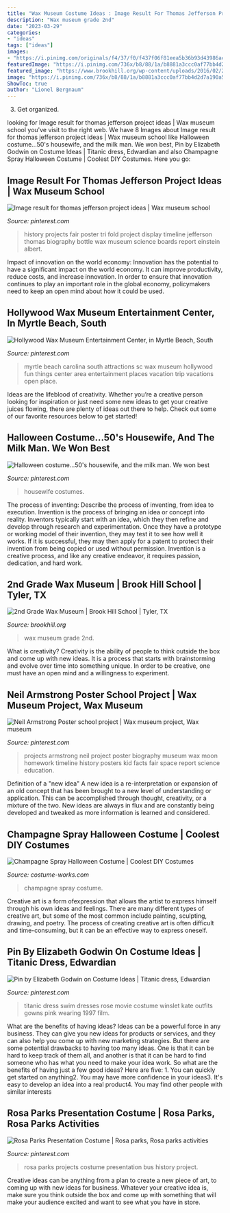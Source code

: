 ```yaml
---
title: "Wax Museum Costume Ideas : Image Result For Thomas Jefferson Project Ideas"
description: "Wax museum grade 2nd"
date: "2023-03-29"
categories:
- "ideas"
tags: ["ideas"]
images:
- "https://i.pinimg.com/originals/f4/37/f0/f437f06f81eea5b36b93d43986ac4995.jpg"
featuredImage: "https://i.pinimg.com/736x/b8/88/1a/b8881a3ccc0af77bb4d2d7a190a5b61d--kid-projects-school-projects.jpg"
featured_image: "https://www.brookhill.org/wp-content/uploads/2016/02/2nd-grade-wax-museumeh-53.jpg"
image: "https://i.pinimg.com/736x/b8/88/1a/b8881a3ccc0af77bb4d2d7a190a5b61d--kid-projects-school-projects.jpg"
ShowToc: true
author: "Lionel Bergnaum"
---
```



3. Get organized.

	

		
looking for Image result for thomas jefferson project ideas | Wax museum school you've visit to the right web. We have 8 Images about Image result for thomas jefferson project ideas | Wax museum school like Halloween costume...50&#039;s housewife, and the milk man. We won best, Pin by Elizabeth Godwin on Costume Ideas | Titanic dress, Edwardian and also Champagne Spray Halloween Costume | Coolest DIY Costumes. Here you go:
		
    
## Image Result For Thomas Jefferson Project Ideas | Wax Museum School

<img loading=lazy src="https://i.pinimg.com/originals/1c/cc/17/1ccc17eaf091d9b0ddd3a674935b2ca2.jpg" onerror="this.onerror=null;this.src='https://tse4.mm.bing.net/th?id=OIP.CvAUTiSSOlqirgcknCuvFQHaJ3&amp;pid=15.1';" alt="Image result for thomas jefferson project ideas | Wax museum school">

_Source: pinterest.com_

>history projects fair poster tri fold project display timeline jefferson thomas biography bottle wax museum science boards report einstein albert. 

	

Impact of innovation on the world economy:
Innovation has the potential to have a significant impact on the world economy. It can improve productivity, reduce costs, and increase innovation. In order to ensure that innovation continues to play an important role in the global economy, policymakers need to keep an open mind about how it could be used.

    
## Hollywood Wax Museum Entertainment Center, In Myrtle Beach, South

<img loading=lazy src="https://s-media-cache-ak0.pinimg.com/736x/16/d6/8a/16d68a68da83f56b5c27e403c7425dda.jpg" onerror="this.onerror=null;this.src='https://tse3.mm.bing.net/th?id=OIP.imcO7PUOgQT2W597ddmtaAHaMs&amp;pid=15.1';" alt="Hollywood Wax Museum Entertainment Center, in Myrtle Beach, South">

_Source: pinterest.com_

>myrtle beach carolina south attractions sc wax museum hollywood fun things center area entertainment places vacation trip vacations open place. 

	

Ideas are the lifeblood of creativity. Whether you’re a creative person looking for inspiration or just need some new ideas to get your creative juices flowing, there are plenty of ideas out there to help. Check out some of our favorite resources below to get started!

    
## Halloween Costume...50&#039;s Housewife, And The Milk Man. We Won Best

<img loading=lazy src="https://i.pinimg.com/originals/f4/37/f0/f437f06f81eea5b36b93d43986ac4995.jpg" onerror="this.onerror=null;this.src='https://tse2.mm.bing.net/th?id=OIP.83UqCcQ7NEw9VughNE7dVAHaLH&amp;pid=15.1';" alt="Halloween costume...50&#039;s housewife, and the milk man. We won best">

_Source: pinterest.com_

>housewife costumes. 

	

The process of inventing: Describe the process of inventing, from idea to execution.
Invention is the process of bringing an idea or concept into reality. Inventors typically start with an idea, which they then refine and develop through research and experimentation. Once they have a prototype or working model of their invention, they may test it to see how well it works. If it is successful, they may then apply for a patent to protect their invention from being copied or used without permission. Invention is a creative process, and like any creative endeavor, it requires passion, dedication, and hard work.

    
## 2nd Grade Wax Museum | Brook Hill School | Tyler, TX

<img loading=lazy src="https://www.brookhill.org/wp-content/uploads/2016/02/2nd-grade-wax-museumeh-53.jpg" onerror="this.onerror=null;this.src='https://tse4.mm.bing.net/th?id=OIP.GJZmwgihfFvn-YL2ZUS1ZAHaE8&amp;pid=15.1';" alt="2nd Grade Wax Museum | Brook Hill School | Tyler, TX">

_Source: brookhill.org_

>wax museum grade 2nd. 

	

What is creativity?
Creativity is the ability of people to think outside the box and come up with new ideas. It is a process that starts with brainstorming and evolve over time into something unique. In order to be creative, one must have an open mind and a willingness to experiment.

    
## Neil Armstrong Poster School Project | Wax Museum Project, Wax Museum

<img loading=lazy src="https://i.pinimg.com/736x/b8/88/1a/b8881a3ccc0af77bb4d2d7a190a5b61d--kid-projects-school-projects.jpg" onerror="this.onerror=null;this.src='https://tse4.mm.bing.net/th?id=OIP.-6Lf-3Wnq8l24i0PaNOAwwHaJ3&amp;pid=15.1';" alt="Neil Armstrong Poster school project | Wax museum project, Wax museum">

_Source: pinterest.com_

>projects armstrong neil project poster biography museum wax moon homework timeline history posters kid facts fair space report science education. 

	

Definition of a "new idea"
A new idea is a re-interpretation or expansion of an old concept that has been brought to a new level of understanding or application. This can be accomplished through thought, creativity, or a mixture of the two. New ideas are always in flux and are constantly being developed and tweaked as more information is learned and considered.

    
## Champagne Spray Halloween Costume | Coolest DIY Costumes

<img loading=lazy src="https://photos.costume-works.com/full/champagne_spray.jpg" onerror="this.onerror=null;this.src='https://tse4.mm.bing.net/th?id=OIP.oMHuv6doZr-4Lml1VHGPhAHaMQ&amp;pid=15.1';" alt="Champagne Spray Halloween Costume | Coolest DIY Costumes">

_Source: costume-works.com_

>champagne spray costume. 

	

Creative art is a form ofexpression that allows the artist to express himself through his own ideas and feelings. There are many different types of creative art, but some of the most common include painting, sculpting, drawing, and poetry. The process of creating creative art is often difficult and time-consuming, but it can be an effective way to express oneself.

    
## Pin By Elizabeth Godwin On Costume Ideas | Titanic Dress, Edwardian

<img loading=lazy src="https://i.pinimg.com/736x/82/e1/b4/82e1b4a31b70ff7e38a952f26e1750a1--titanic-dress-titanic-movie.jpg" onerror="this.onerror=null;this.src='https://tse2.mm.bing.net/th?id=OIP.591YRxOOO_dFwf12JD9HiAAAAA&amp;pid=15.1';" alt="Pin by Elizabeth Godwin on Costume Ideas | Titanic dress, Edwardian">

_Source: pinterest.com_

>titanic dress swim dresses rose movie costume winslet kate outfits gowns pink wearing 1997 film. 

	

What are the benefits of having ideas?
Ideas can be a powerful force in any business. They can give you new ideas for products or services, and they can also help you come up with new marketing strategies. But there are some potential drawbacks to having too many ideas. One is that it can be hard to keep track of them all, and another is that it can be hard to find someone who has what you need to make your idea work. So what are the benefits of having just a few good ideas? Here are five: 1. You can quickly get started on anything2. You may have more confidence in your ideas3. It's easy to develop an idea into a real product4. You may find other people with similar interests
    
## Rosa Parks Presentation Costume | Rosa Parks, Rosa Parks Activities

<img loading=lazy src="https://i.pinimg.com/736x/e6/7c/f2/e67cf2f168a364d512e13d086c52f802--rosa-parks-costume-for-kids-kid-projects.jpg" onerror="this.onerror=null;this.src='https://tse3.mm.bing.net/th?id=OIP.2rRYKgVQfcaX3A-2JC2MSAHaNJ&amp;pid=15.1';" alt="Rosa Parks Presentation Costume | Rosa parks, Rosa parks activities">

_Source: pinterest.com_

>rosa parks projects costume presentation bus history project. 

	

Creative ideas can be anything from a plan to create a new piece of art, to coming up with new ideas for business. Whatever your creative idea is, make sure you think outside the box and come up with something that will make your audience excited and want to see what you have in store.

